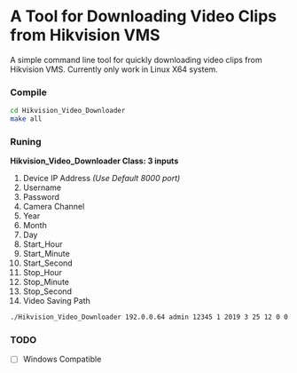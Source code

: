 # A Tool for Downloading Video Clips from Hikvision VMS
A simple command line tool for quickly downloading video clips from Hikvision VMS. Currently only work in Linux X64 system.

### Compile
``` bash
cd Hikvision_Video_Downloader
make all
```

### Runing
__Hikvision_Video_Downloader Class: 3 inputs__
1. Device IP Address _(Use Default 8000 port)_
2. Username
3. Password
4. Camera Channel
5. Year
6. Month
7. Day
8. Start_Hour
9. Start_Minute
10. Start_Second
11. Stop_Hour
12. Stop_Minute
13. Stop_Second
14. Video Saving Path
``` bash
./Hikvision_Video_Downloader 192.0.0.64 admin 12345 1 2019 3 25 12 0 0 12 5 0 ./test.mp4
```

### TODO
- [ ] Windows Compatible
